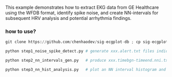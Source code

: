 This example demonstrates how to extract EKG data from GE Healthcare using the WFDB format, identify spike noise, and create NN-intervals for subsequent HRV analysis and potential arrhythmia findings.

### how to use? 

```python
git clone https://github.com/chenhaodev/sig-ecgplot-db ; cp sig-ecgplot-db/example-db/noisy_ekg_hrv_ge/* . ; cat Case106.part1.dat Case106.part2.dat Case106.part3.dat > Case106.dat # Fetch and copy all .dat and .hea files to the current directory 

python step1_noise_spike_detect.py # generate xxx.alert.txt files indicating where spike noises have been detected.

python step2_nn_intervals_gen.py   # produce xxx.timebgn-timeend.nni.txt files, generating NN intervals for each segment while excluding noise segments.

python step3_nn_hist_analysis.py   # plot an NN interval histogram and employs GMM to assess the number of distributions. Two or more distributions suggest the presence of arrhythmia in the segment. More analysis can be found in xxx.timebgn-timeend.nna.txt
```
